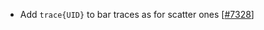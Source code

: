 - Add `trace{UID}` to bar traces as for scatter ones [[#7328](https://github.com/plotly/plotly.js/issues/7328)]
